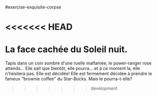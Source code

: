 #exercise-exquisite-corpse

<<<<<<< HEAD
=======
La face cachée du Soleil nuit.
==============================
Tapis dans un coin sombre d'une ruelle malfamée, le power-ranger rose attends...
Elle sait que bientôt, elle pourra....et à ce moment la, elle n'hésitera pas. Elle est décidée!
Elle est fermement décidée à prendre le fameux "brownie coffee" du Star-Bucks. Mais le pourra-t-elle?
>>>>>>> development
